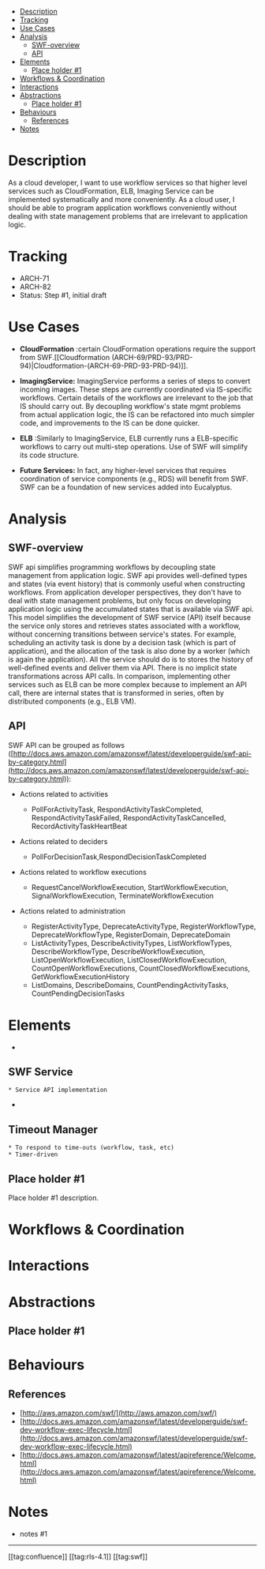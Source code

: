 * [Description](#description)
* [Tracking](#tracking)
* [Use Cases](#use-cases)
* [Analysis](#analysis)
  * [SWF-overview](#swf-overview)
  * [API](#api)
* [Elements](#elements)
  * [Place holder #1](#place-holder-#1)
* [Workflows & Coordination](#workflows-&-coordination)
* [Interactions](#interactions)
* [Abstractions](#abstractions)
  * [Place holder #1](#place-holder-#1)
* [Behaviours](#behaviours)
  * [References](#references)
* [Notes](#notes)



# Description
As a cloud developer, I want to use workflow services so that higher level services such as CloudFormation, ELB, Imaging Service can be implemented systematically and more conveniently. As a cloud user, I should be able to program application workflows conveniently without dealing with state management problems that are irrelevant to application logic.


# Tracking

* ARCH-71
* ARCH-82
* Status: Step #1, initial draft


# Use Cases

*  **CloudFormation** :certain CloudFormation operations require the support from SWF.[[Cloudformation (ARCH-69/PRD-93/PRD-94)|Cloudformation-(ARCH-69-PRD-93-PRD-94)]].


*  **ImagingService:** ImagingService performs a series of steps to convert incoming images. These steps are currently coordinated via IS-specific workflows. Certain details of the workflows are irrelevant to the job that IS should carry out. By decoupling workflow's state mgmt problems from actual application logic, the IS can be refactored into much simpler code, and improvements to the IS can be done quicker.


*  **ELB** :Similarly to ImagingService, ELB currently runs a ELB-specific workflows to carry out multi-step operations. Use of SWF will simplify its code structure.


*  **Future Services:** In fact, any higher-level services that requires coordination of service components (e.g., RDS) will benefit from SWF. SWF can be a foundation of new services added into Eucalyptus.


# Analysis

## SWF-overview
SWF api simplifies programming workflows by decoupling state management from application logic. SWF api provides well-defined types and states (via event history) that is commonly useful when constructing workflows. From application developer perspectives, they don't have to deal with state management problems, but only focus on developing application logic using the accumulated states that is available via SWF api. This model simplifies the development of SWF service (API) itself because the service only stores and retrieves states associated with a workflow, without concerning transitions between service's states. For example, scheduling an activity task is done by a decision task (which is part of application), and the allocation of the task is also done by a worker (which is again the application). All the service should do is to stores the history of well-defined events and deliver them via API. There is no implicit state transformations across API calls. In comparison, implementing other services such as ELB can be more complex because to implement an API call, there are internal states that is transformed in series, often by distributed components (e.g., ELB VM).


## API
SWF API can be grouped as follows ([http://docs.aws.amazon.com/amazonswf/latest/developerguide/swf-api-by-category.html](http://docs.aws.amazon.com/amazonswf/latest/developerguide/swf-api-by-category.html)):


* Actions related to activities
    * PollForActivityTask, RespondActivityTaskCompleted, RespondActivityTaskFailed, RespondActivityTaskCancelled, RecordActivityTaskHeartBeat

    
* Actions related to deciders
    * PollForDecisionTask,RespondDecisionTaskCompleted

    
* Actions related to workflow executions
    * RequestCancelWorkflowExecution, StartWorkflowExecution, SignalWorkflowExecution, TerminateWorkflowExecution

    
* Actions related to administration
    * RegisterActivityType, DeprecateActivityType, RegisterWorkflowType, DeprecateWorkflowType, RegisterDomain, DeprecateDomain
    * ListActivityTypes, DescribeActivityTypes, ListWorkflowTypes, DescribeWorkflowType, DescribeWorkflowExecution, ListOpenWorkflowExecution, ListClosedWorkflowExecution, CountOpenWorkflowExecutions, CountClosedWorkflowExecutions, GetWorkflowExecutionHistory
    * ListDomains, DescribeDomains, CountPendingActivityTasks, CountPendingDecisionTasks

    


# Elements

* 
## SWF Service

    * Service API implementation

    
* 
## Timeout Manager

    * To respond to time-outs (workflow, task, etc)
    * Timer-driven

    


## Place holder #1
Place holder #1 description.




# Workflows & Coordination



# Interactions

# Abstractions

## Place holder #1

# Behaviours

## References

* [http://aws.amazon.com/swf/](http://aws.amazon.com/swf/)
* [http://docs.aws.amazon.com/amazonswf/latest/developerguide/swf-dev-workflow-exec-lifecycle.html](http://docs.aws.amazon.com/amazonswf/latest/developerguide/swf-dev-workflow-exec-lifecycle.html)
* [http://docs.aws.amazon.com/amazonswf/latest/apireference/Welcome.html](http://docs.aws.amazon.com/amazonswf/latest/apireference/Welcome.html)


# Notes

* notes #1



*****

[[tag:confluence]]
[[tag:rls-4.1]]
[[tag:swf]]
